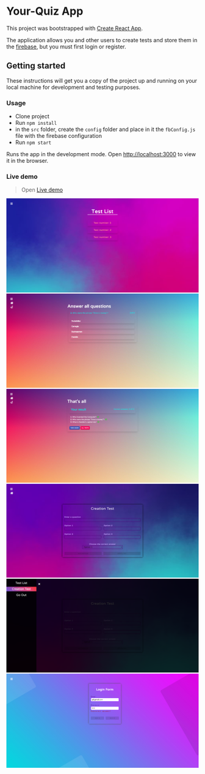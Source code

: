 # Your-Quiz App

This project was bootstrapped with [Create React App](https://github.com/facebook/create-react-app).

The application allows you and other users to create tests and store them in the [firebase](https://console.firebase.google.com/u/0/), but you must first login or register.

## Getting started

These instructions will get you a copy of the project up and running on your local machine for development and testing purposes.

### Usage
* Clone project
* Run `npm install`
* in the `src` folder, create the `config` folder and place in it the `fbConfig.js` file with the firebase configuration
* Run `npm start`

Runs the app in the development mode.
Open [http://localhost:3000](http://localhost:3000) to view it in the browser.

### Live demo

> Open [Live demo](https://eduard-mychka.github.io/quiz-react/)

![cover for app](https://github.com/Eduard-Mychka/quiz-react/blob/main/src/assets/Quiz1.png 'preview')
![cover for app](https://github.com/Eduard-Mychka/quiz-react/blob/main/src/assets/Quiz2.png 'preview')
![cover for app](https://github.com/Eduard-Mychka/quiz-react/blob/main/src/assets/Quiz3.png 'preview')
![cover for app](https://github.com/Eduard-Mychka/quiz-react/blob/main/src/assets/Quiz4.png 'preview')
![cover for app](https://github.com/Eduard-Mychka/quiz-react/blob/main/src/assets/Quiz5.png 'preview')
![cover for app](https://github.com/Eduard-Mychka/quiz-react/blob/main/src/assets/Quiz6.png 'preview')

